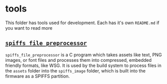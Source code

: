 # tools

This folder has tools used for development. Each has it's own `README.md` if you want to read more

## [`spiffs_file_preprocessor`](./spiffs_file_preprocessor)

`spiffs_file_preprocessor` is a C program which takes assets like text, PNG images, or font files and processes them into compressed, embedded friendly formats, like WSG. It is used by the build system to process files in the `assets` folder into the `spiffs_image` folder, which is built into the firmware as a SPIFFS partition.